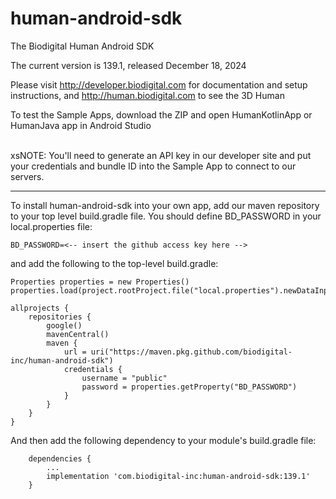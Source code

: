 # human-android-sdk
The Biodigital Human Android SDK

The current version is 139.1, released December 18, 2024

Please visit http://developer.biodigital.com for documentation and setup instructions, and http://human.biodigital.com to see the 3D Human

To test the Sample Apps, download the ZIP and open HumanKotlinApp or HumanJava app in Android Studio<br><br>

xsNOTE: You'll need to generate an API key in our developer site and put your credentials and bundle ID into the Sample App to connect to our servers.

<hr>

To install human-android-sdk into your own app, add our maven repository to your top level build.gradle file.  You should define BD_PASSWORD in your local.properties file:

```
BD_PASSWORD=<-- insert the github access key here -->
```

and add the following to the top-level build.gradle:

```
Properties properties = new Properties()
properties.load(project.rootProject.file("local.properties").newDataInputStream())

allprojects {
    repositories {
        google()
        mavenCentral()
        maven {
            url = uri("https://maven.pkg.github.com/biodigital-inc/human-android-sdk")
            credentials {
                username = "public"
                password = properties.getProperty("BD_PASSWORD")
            }
        }
    }
}
```

And then add the following dependency to your module's build.gradle file:

```
    dependencies {
		...
		implementation 'com.biodigital-inc:human-android-sdk:139.1'
    }
```
